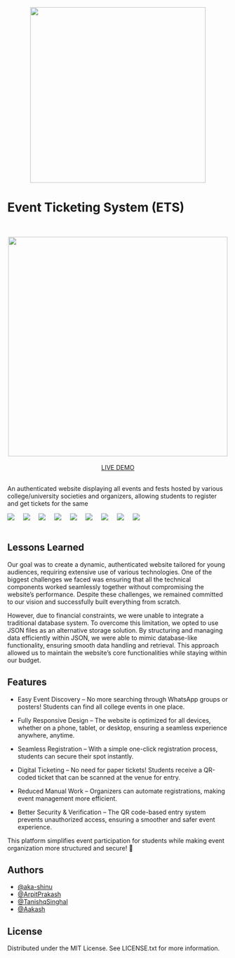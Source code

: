 
<div align="center"> 
<img src="https://raw.githubusercontent.com//aka-shinu/DUHACKS4.0/master/default.png" width="400" >
</div>


#  Event Ticketing System (ETS)
&nbsp;&nbsp;&nbsp;&nbsp;
<div align="center"> 
<img src="https://raw.githubusercontent.com//aka-shinu/DUHACKS4.0/master/assets/preview.gif" width="500" >
</div>
&nbsp;&nbsp;&nbsp;&nbsp;
<div align='center'>
<span><a href='https://event.lethrach.me'>LIVE DEMO</a></span>
</div>&nbsp;

An authenticated website displaying all events and fests hosted by various college/university societies and organizers, allowing students to register and get tickets for the same


<div style='width: 400px'>
 <img  src='https://skillicons.dev/icons?i=js'>&nbsp;&nbsp;&nbsp;&nbsp;
 <img  src='https://skillicons.dev/icons?i=react'>&nbsp;&nbsp;&nbsp;&nbsp;
 <img  src='https://skillicons.dev/icons?i=nodejs'>&nbsp;&nbsp;&nbsp;&nbsp;
 <img  src='https://skillicons.dev/icons?i=webpack'>&nbsp;&nbsp;&nbsp;&nbsp;
 <img  src='https://skillicons.dev/icons?i=vuejs'>&nbsp;&nbsp;&nbsp;&nbsp;
 <img  src='https://skillicons.dev/icons?i=git'>&nbsp;&nbsp;&nbsp;&nbsp;
 <img  src='https://skillicons.dev/icons?i=express'>&nbsp;&nbsp;&nbsp;&nbsp;
 <img  src='https://skillicons.dev/icons?i=css'>&nbsp;&nbsp;&nbsp;&nbsp;
 <img  src='https://skillicons.dev/icons?i=html'>&nbsp;&nbsp;&nbsp;&nbsp;
</div>&nbsp;&nbsp;



## Lessons Learned

Our goal was to create a dynamic, authenticated website tailored for young audiences, requiring extensive use of various technologies. One of the biggest challenges we faced was ensuring that all the technical components worked seamlessly together without compromising the website’s performance. Despite these challenges, we remained committed to our vision and successfully built everything from scratch.

However, due to financial constraints, we were unable to integrate a traditional database system. To overcome this limitation, we opted to use JSON files as an alternative storage solution. By structuring and managing data efficiently within JSON, we were able to mimic database-like functionality, ensuring smooth data handling and retrieval. This approach allowed us to maintain the website’s core functionalities while staying within our budget.
## Features

- Easy Event Discovery – No more searching through WhatsApp groups or posters! Students can find all college events in one place.

- Fully Responsive Design – The website is optimized for all devices, whether on a phone, tablet, or desktop, ensuring a seamless experience anywhere, anytime.

- Seamless Registration – With a simple one-click registration process, students can secure their spot instantly.

- Digital Ticketing – No need for paper tickets! Students receive a QR-coded ticket that can be scanned at the venue for entry.

- Reduced Manual Work – Organizers can automate registrations, making event management more efficient.

- Better Security & Verification – The QR code-based entry system prevents unauthorized access, ensuring a smoother and safer event experience.

This platform simplifies event participation for students while making event organization more structured and secure! 🚀




## Authors

- [@aka-shinu](https://www.github.com/aka-shinu)
- [@ArpitPrakash](https://www.github.com/arpit750)
- [@TanishqSinghal](https://www.github.com/TanisqSinghal)
- [@Aakash](https://www.github.com/aka-shinu)



## License
Distributed under the MIT License. See LICENSE.txt for more information.